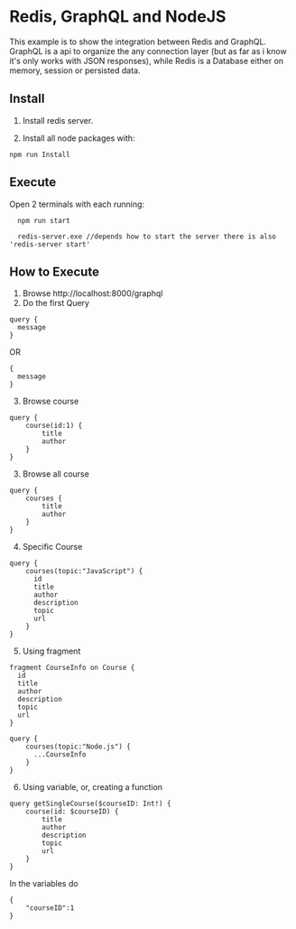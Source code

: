 # Redis, GraphQL and NodeJS
This example is to show the integration between Redis and GraphQL. GraphQL is a api to organize the any connection layer (but as far as i know it's only works with JSON responses), while Redis is a Database either on memory, session or persisted data.

## Install
1. Install redis server.

2. Install all node packages with:
```
npm run Install
```

## Execute
Open 2 terminals with each running:
```
  npm run start
```
```
  redis-server.exe //depends how to start the server there is also 'redis-server start'
```

## How to Execute
1. Browse http://localhost:8000/graphql
2. Do the first Query

```
query {
  message
}
```

OR


```
{
  message
}
```

3. Browse course

```
query {
    course(id:1) {
        title
        author
    }
}
```

3. Browse all course

```
query {
    courses {
        title
        author
    }
}
```

4. Specific Course

```
query {
    courses(topic:"JavaScript") {
      id
      title
      author
      description
      topic
      url
    }
}
```

5. Using fragment

```
fragment CourseInfo on Course {
  id
  title
  author
  description
  topic
  url
}

query {
    courses(topic:"Node.js") {
      ...CourseInfo
    }
}
```

6. Using variable, or, creating a function

```
query getSingleCourse($courseID: Int!) {
    course(id: $courseID) {
        title
        author
        description
        topic
        url
    }
}
```

In the variables do

```
{
    "courseID":1
}
```
